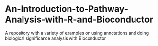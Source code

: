 # An-Introduction-to-Pathway-Analysis-with-R-and-Bioconductor
A repository with a variety of examples on using annotations and doing biological significance analysis with Bioconductor
